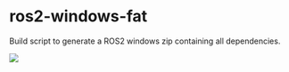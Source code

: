 # ros2-windows-fat
Build script to generate a ROS2 windows zip containing all dependencies.

[![](https://ci.appveyor.com/api/projects/status/github/Bimble/ros2-windows-fat?branch=master&svg=true)](https://ci.appveyor.com/project/Bimble/ros2-windows-fat/branch/master)
